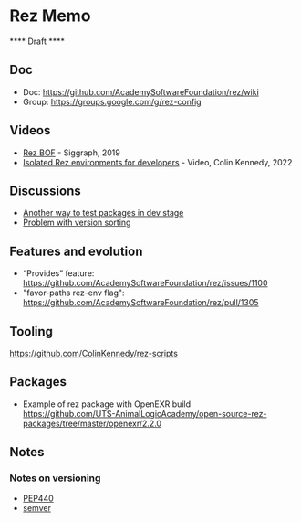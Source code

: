 # Rez Memo

**** Draft ****
## Doc

- Doc: https://github.com/AcademySoftwareFoundation/rez/wiki 
- Group: https://groups.google.com/g/rez-config 

## Videos

- [Rez BOF](https://www.youtube.com/watch?v=y5VSPeeqJbM) - Siggraph, 2019
- [Isolated Rez environments for developers](https://www.youtube.com/watch?v=rPe6JpzE_Nc) - Video, Colin Kennedy, 2022

## Discussions
- [Another way to test packages in dev stage](https://github.com/AcademySoftwareFoundation/rez/issues/1263)
- [Problem with version sorting](https://github.com/AcademySoftwareFoundation/rez/issues/653) 


## Features and evolution

- “Provides” feature: https://github.com/AcademySoftwareFoundation/rez/issues/1100
- "favor-paths rez-env flag": https://github.com/AcademySoftwareFoundation/rez/pull/1305

## Tooling

https://github.com/ColinKennedy/rez-scripts

## Packages

- Example of rez package with OpenEXR build  
  https://github.com/UTS-AnimalLogicAcademy/open-source-rez-packages/tree/master/openexr/2.2.0

## Notes

### Notes on versioning

- [PEP440](https://www.python.org/dev/peps/pep-0440)
- [semver](https://semver.org)

